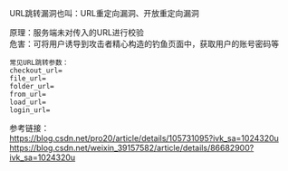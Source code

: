 URL跳转漏洞也叫：URL重定向漏洞、开放重定向漏洞

原理：服务端未对传入的URL进行校验  
危害：可将用户诱导到攻击者精心构造的钓鱼页面中，获取用户的账号密码等

```
常见URL跳转参数：
checkout_url=
file_url=
folder_url=
from_url=
load_url=
login_url=
```

参考链接：  
https://blog.csdn.net/pro20/article/details/105731095?ivk_sa=1024320u  
https://blog.csdn.net/weixin_39157582/article/details/86682900?ivk_sa=1024320u
